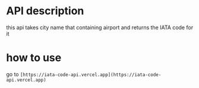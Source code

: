 # API description

this api takes city name that containing airport and returns the IATA code for it

# how to use

go to `[https://iata-code-api.vercel.app](https://iata-code-api.vercel.app)`
